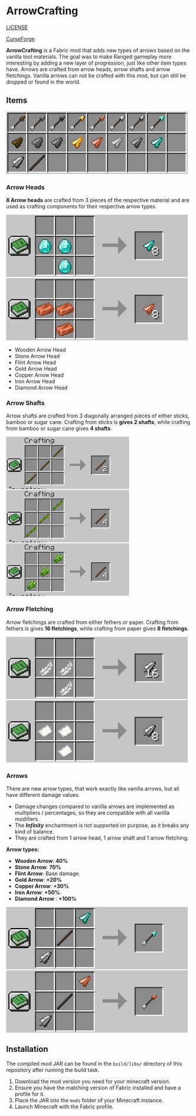 # ArrowCrafting

[LICENSE](LICENSE.md)

[CurseForge](https://www.curseforge.com/minecraft/mc-mods/arrowcrafting)

**ArrowCrafting** is a Fabric mod that adds new types of arrows based on the vanilla tool materials.
The goal was to make Ranged gameplay more interesting by adding a new layer of progression, just like other item types have.
Arrows are crafted from arrow heads, arrow shafts and arrow fletchings.
Vanilla arrows can not be crafted with this mod, but can still be dropped or found in the world.


## Items

![](images/items.png)

### Arrow Heads
**8 Arrow heads** are crafted from 3 pieces of the respective material and are used as crafting components for their respective arrow types.

![](images/crafting_diamond_arrow_head.png)![](images/crafting_copper_arrow_head.png)

- Wooden Arrow Head
- Stone Arrow Head
- Flint Arrow Head
- Gold Arrow Head
- Copper Arrow Head
- Iron Arrow Head 
- Diamond Arrow Head

### Arrow Shafts
Arrow shafts are crafted from 3 diagonally arranged pieces of either sticks, bamboo or sugar cane.
Crafting from sticks is **gives 2 shafts**, while crafting from bamboo or sugar cane gives **4 shafts**.

![](images/crafting_shaft_a.png)![](images/crafting_shaft_b.png)![](images/crafting_shaft_c.png)

### Arrow Fletching
Arrow fletchings are crafted from either fethers or paper.
Crafting from fethers is gives **16 fletchings**, while crafting from paper gives **8 fletchings**.


![](images/crafting_fletching_a.png)![](images/crafting_fletching_b.png)


### Arrows
There are new arrow types, that work exactly like vanilla arrows, but all have different damage values.
- Damage changes compared to vanilla arrows are implemented as multipliers / percentages, so they are compatible with all vanilla modifiers.
- The ***Infinity*** enchantment is not supported on purpose, as it breaks any kind of balance.
- They are crafted from 1 arrow head, 1 arrow shaft and 1 arrow fletching.

**Arrow types:**
- **Wooden Arrow**: **40%** 
- **Stone Arrow**: **70%** 
- **Flint Arrow**: Base damage. 
- **Gold Arrow**: **+20%** 
- **Copper Arrow**: **+30%** 
- **Iron Arrow**: **+50%** 
- **Diamond Arrow** : **+100%** 

![](images/crafting_diamond_arrow.png)![](images/crafting_copper_arrow.png)

## Installation

The compiled mod JAR can be found in the `build/libs/` directory of this repository after running the build task.

1. Download the mod version you need for your minecraft version.
2. Ensure you have the matching version of Fabric installed and have a profile for it.
3. Place the JAR into the `mods` folder of your Minecraft instance.  
4. Launch Minecraft with the Fabric profile. 
